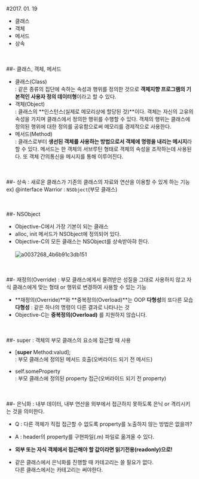 #2017. 01. 19

- 클래스
- 객체
- 메서드
- 상속<br><br><br>

##- 클래스, 객체, 메서드
- 클래스(Class)<br> : 같은 종류의 집단에 속하는 속성과 행위를 정의한 것으로 **객체지향 프로그램의 기본적인 사용자 정의 데이터형**이라고 할 수 있다.<br>
- 객체(Object)<br> : 클래스의 **인스턴스(실제로 메모리상에 할당된 것)**이다. 객체는 자신의 고유의 속성을 가지며 클래스에서 정의한 행위를 수행할 수 있다. 객체의 행위는 클래스에 정의된 행위에 대한 정의를 공유함으로써 메모리를 경제적으로 사용한다.<br>
- 메서드(Method)<br> : 클래스로부터 **생선된 객체를 사용하는 방법으로서 객체에 명령을 내리는 메시지**라 할 수 있다. 메서드는 한 객체의 서브루틴 형태로 객체의 속성을 조작하는데 사용된다. 또 객체 간의통신을 메시지를 통해 이루어진다.

<br><br>
##- 상속
: 새로운 클래스가 기존의 클래스의 자료와 연산을 이용할 수 있게 하는 기능<br>
ex) @interface Warrior : ``NSObject``(부모 클래스)

<br><br>
##- NSObject
- Objective-C에서 가장 기본이 되는 클래스
- alloc, init 메서드가  NSObject에 정의되어 있다.
- Objective-C의 모든 클래스는 NSObject를 상속받아햐 한다.<br><br>
![a0037268_4b6b91c3db151](https://cloud.githubusercontent.com/assets/24997656/22183129/0b89e8f0-e0fa-11e6-9adf-a80df1a3a8c1.jpg)

<br><br>
##- 재정의(Override)
: 부모 클래스에게서 물려받은 성질을 그대로 사용하지 않고 자식 클래스에게 맞는 형태 or 행위로 변경하여 사용할 수 있는 기능

- **재정의(Override)**와 **중복정의(Overload)**는 OOP **다형성**의 또다른 모습
**다형성** : 같은 하나의 명령이 다른 결과로 나타나는 것
- Objective-C는 **중복정의(Overload)** 를 지원하지 않습니다.

<br><br>
##- super
: 객체의 부모 클래스의 요소에 접근할 때 사용

- [**super** Method:valud];<br>
  : 부모 클래스에 정의된 메서드 호출(오버라이드 되기 전 메서드)
  
- self.someProperty<br>
  : 부모 클래스에 정의된 property 접근(오버라이드 되기 전 property)

<br><br>
##- 은닉화
: 내부 데이터, 내부 연산을 외부에서 접근하지 못하도록 은닉 or 격리시키는 것을 의미한다.<br>
- Q : 다른 객체가 직접 접근할 수 없도록 property를 노출하지 않는 방법은 없을까?<br>
- A : header의 property를 구현파일(.m) 파일로 옮겨올 수 있다.<br>

- **외부 또는 자식 객체에서 접근해야 할 값이라면 읽기전용(readonly)으로!**<br>
- 같은 클래스에서 은닉화를 진행할 때 카테고리는 쓸 필요가 없다.<br> 다른 클래스에서는 카테고리는 써야한다.
